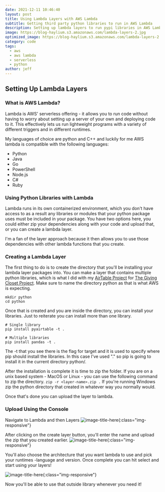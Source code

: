 ```yaml
---
date: 2021-12-11 10:46:40
layout: post
title: Using Lambda Layers with AWS Lambda
subtitle: Getting third party python libraries to run in AWS Lambda
description: Setting up lambda layers to run pypi libraries in AWS Lambda.
image: https://blog-haylium.s3.amazonaws.com/lambda-layers-2.jpg
optimized_image: https://blog-haylium.s3.amazonaws.com/lambda-layers-2.jpg
category: code
tags:
  - aws
  - aws lambda
  - serverless
  - python
author: jeff
---
```

## Setting Up Lambda Layers
### What is AWS Lambda?
Lambda is AWS' serverless offering - it allows you to run code without having to worry about
setting up a server of your own and deploying code to it. This effectively lets us run 
lightweight programs with a variety of different triggers and in different runtimes.

My languages of choice are python and C++ and luckily for me AWS lambda is compatible with the following
languages:

- Python
- Java
- Go
- PowerShell
- Node.js
- C#
- Ruby

### Using Python Libraries with Lambda
Lambda runs in its own containerized environment, which you don't have access to as a result any libraries or modules that your python package uses must be included in your package. You have two options here, you could either zip your
dependencies along with your code and upload that, or you can create a lambda layer.

I'm a fan of the layer approach because it then allows you to use those dependencies with other lambda functions that 
you create.

### Creating a Lambda Layer
The first thing to do is to create the directory that you'll be installing your lambda layer packages into. You can make a layer that contains multiple python libraries, which is what I did with my <a href="#">AirTable Project</a> for <a href="https://www.givingclosetproject.org">The Giving Closet Project</a>. Make sure to name the directory python as 
that is what AWS is expecting.
```
mkdir python
cd python
```
Once that is created and you are inside the directory, you can install your libraries. Just to reiterate you can install more than one library.
```
# Single library 
pip install pyairtable -t .

# Multiple libraries
pip install pandas -t .
```
The -t that you see there is the flag for target and it is used to specify where pip should install the libraries.
In this case I've used "." so pip is going to install it in the current directory python/.

After the installation is complete it is time to zip the folder. If you are on a unix based system - MacOS or Linux - you can use the following command to zip the directory.
`zip -r <layer-name>.zip .` 
If you're running Windows zip the python directory that created in whatever way you normally would.

Once that's done you can upload the layer to lambda.

### Upload Using the Console
Navigate to Lambda and then Layers
![image-title-here](https://blog-haylium.s3.amazonaws.com/lambda-layer-start.png){:class="img-responsive"}


After clicking on the create layer button,  you'll enter the name and upload the zip that you created earlier. 
![image-title-here](https://blog-haylium.s3.amazonaws.com/lambda-layer-create.png){:class="img-responsive"}

You'll also choose the architecture that you want lambda to use and 
pick your runtimes -language and version. Once complete you can hit select and start using your layers!

![image-title-here](https://blog-haylium.s3.amazonaws.com/lambda-layer-create-2.png){:class="img-responsive"}

Now you'll be able to use that outside library whenever you need it!

